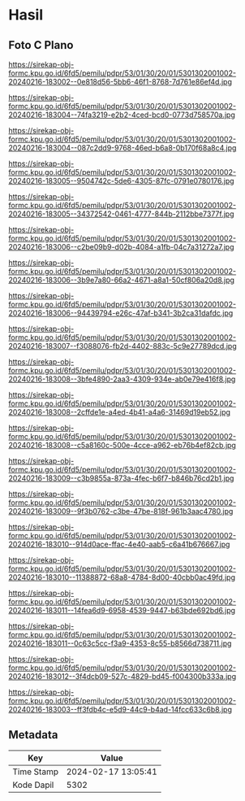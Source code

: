 # Hasil

## Foto C Plano

https://sirekap-obj-formc.kpu.go.id/6fd5/pemilu/pdpr/53/01/30/20/01/5301302001002-20240216-183002--0e818d56-5bb6-46f1-8768-7d761e86ef4d.jpg

https://sirekap-obj-formc.kpu.go.id/6fd5/pemilu/pdpr/53/01/30/20/01/5301302001002-20240216-183004--74fa3219-e2b2-4ced-bcd0-0773d758570a.jpg

https://sirekap-obj-formc.kpu.go.id/6fd5/pemilu/pdpr/53/01/30/20/01/5301302001002-20240216-183004--087c2dd9-9768-46ed-b6a8-0b170f68a8c4.jpg

https://sirekap-obj-formc.kpu.go.id/6fd5/pemilu/pdpr/53/01/30/20/01/5301302001002-20240216-183005--9504742c-5de6-4305-87fc-0791e0780176.jpg

https://sirekap-obj-formc.kpu.go.id/6fd5/pemilu/pdpr/53/01/30/20/01/5301302001002-20240216-183005--34372542-0461-4777-844b-2112bbe7377f.jpg

https://sirekap-obj-formc.kpu.go.id/6fd5/pemilu/pdpr/53/01/30/20/01/5301302001002-20240216-183006--c2be09b9-d02b-4084-a1fb-04c7a31272a7.jpg

https://sirekap-obj-formc.kpu.go.id/6fd5/pemilu/pdpr/53/01/30/20/01/5301302001002-20240216-183006--3b9e7a80-66a2-4671-a8a1-50cf806a20d8.jpg

https://sirekap-obj-formc.kpu.go.id/6fd5/pemilu/pdpr/53/01/30/20/01/5301302001002-20240216-183006--94439794-e26c-47af-b341-3b2ca31dafdc.jpg

https://sirekap-obj-formc.kpu.go.id/6fd5/pemilu/pdpr/53/01/30/20/01/5301302001002-20240216-183007--f3088076-fb2d-4402-883c-5c9e27789dcd.jpg

https://sirekap-obj-formc.kpu.go.id/6fd5/pemilu/pdpr/53/01/30/20/01/5301302001002-20240216-183008--3bfe4890-2aa3-4309-934e-ab0e79e416f8.jpg

https://sirekap-obj-formc.kpu.go.id/6fd5/pemilu/pdpr/53/01/30/20/01/5301302001002-20240216-183008--2cffde1e-a4ed-4b41-a4a6-31469d19eb52.jpg

https://sirekap-obj-formc.kpu.go.id/6fd5/pemilu/pdpr/53/01/30/20/01/5301302001002-20240216-183008--c5a8160c-500e-4cce-a962-eb76b4ef82cb.jpg

https://sirekap-obj-formc.kpu.go.id/6fd5/pemilu/pdpr/53/01/30/20/01/5301302001002-20240216-183009--c3b9855a-873a-4fec-b6f7-b846b76cd2b1.jpg

https://sirekap-obj-formc.kpu.go.id/6fd5/pemilu/pdpr/53/01/30/20/01/5301302001002-20240216-183009--9f3b0762-c3be-47be-818f-961b3aac4780.jpg

https://sirekap-obj-formc.kpu.go.id/6fd5/pemilu/pdpr/53/01/30/20/01/5301302001002-20240216-183010--914d0ace-ffac-4e40-aab5-c6a41b676667.jpg

https://sirekap-obj-formc.kpu.go.id/6fd5/pemilu/pdpr/53/01/30/20/01/5301302001002-20240216-183010--11388872-68a8-4784-8d00-40cbb0ac49fd.jpg

https://sirekap-obj-formc.kpu.go.id/6fd5/pemilu/pdpr/53/01/30/20/01/5301302001002-20240216-183011--14fea6d9-6958-4539-9447-b63bde692bd6.jpg

https://sirekap-obj-formc.kpu.go.id/6fd5/pemilu/pdpr/53/01/30/20/01/5301302001002-20240216-183011--0c63c5cc-f3a9-4353-8c55-b8566d738711.jpg

https://sirekap-obj-formc.kpu.go.id/6fd5/pemilu/pdpr/53/01/30/20/01/5301302001002-20240216-183012--3f4dcb09-527c-4829-bd45-f004300b333a.jpg

https://sirekap-obj-formc.kpu.go.id/6fd5/pemilu/pdpr/53/01/30/20/01/5301302001002-20240216-183003--ff3fdb4c-e5d9-44c9-b4ad-14fcc633c6b8.jpg


## Metadata

| Key        | Value               |
| ---------- | ------------------- |
| Time Stamp | 2024-02-17 13:05:41 |
| Kode Dapil | 5302                |



